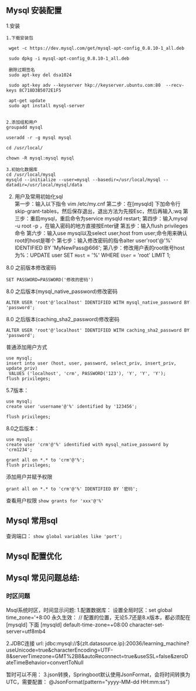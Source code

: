 ## Mysql 安装配置
1.安装
```
1.下载安装包

 wget -c https://dev.mysql.com/get/mysql-apt-config_0.8.10-1_all.deb

 sudo dpkg -i mysql-apt-config_0.8.10-1_all.deb

 删除过期签名
 sudo apt-key del dsa1024

 sudo apt-key adv --keyserver hkp://keyserver.ubuntu.com:80  --recv-keys 8C718D3B5072E1F5

 apt-get update
 sudo apt install mysql-server


2.添加组和用户
groupadd mysql

useradd -r -g mysql mysql

cd /usr/local/

chown -R mysql:mysql mysql

3.初始化数据库
cd /usr/local/mysql
mysqld --initialize --user=mysql --basedir=/usr/local/mysql --datadir=/usr/local/mysql/data 
```

2. 用户及常用初始化sql  
第一步：输入以下指令 vim /etc/my.cnf
第二步：在[mysqld] 下加命令行skip-grant-tables，然后保存退出，退出方法为先按Esc，然后再输入:wq
第三步：重启mysql，重启命令为service mysqld restart;
第四步：输入mysql -u root -p ，在输入密码的地方直接按Enter键
第五步：输入flush privileges命令
第六步：输入use mysql以及select user,host from user;命令用来确认root的host是哪个
第七步：输入修改密码的指令alter user'root'@'%' IDENTIFIED BY 'MyNewPass@666'; 
第八步：修改用户表的root账号host为%：UPDATE user SET `Host` = '%' WHERE `User` = 'root' LIMIT 1;

8.0 之前版本修改密码 
```
SET PASSWORD=PASSWORD('修改的密码') 
``` 
8.0 之后版本(mysql_native_password)修改密码
```
ALTER USER 'root'@'localhost' IDENTIFIED WITH mysql_native_password BY 'password';
```

8.0 之后版本(caching_sha2_password)修改密码 
```
ALTER USER 'root'@'localhost' IDENTIFIED WITH caching_sha2_password BY 'password';
```

普通添加用户方式
```
use mysql;
insert into user (host, user, password, select_priv, insert_priv, update_priv) 
 VALUES ('localhost', 'crm', PASSWORD('123'), 'Y', 'Y', 'Y');
flush privileges;
```
5.7版本：

```mysql
use mysql;
create user 'username'@'%' identified by '123456';

flush privileges;

```

8.0之后版本：
```
use mysql;
create user 'crm'@'%' identified with mysql_native_password by 'crm1234';

grant all on *.* to 'crm'@'%';
flush privileges;

```
添加用户并赋予权限 
```
grant all on *.* to 'crm'@'%' IDENTIFIED BY '密码';
```

查看用户权限 `show grants for 'xxx'@'%' `

## Mysql 常用sql
查询端口：  `show global variables like 'port';`

## Mysql 配置优化

## Mysql 常见问题总结:
### 时区问题
Msql系统时区，时间显示问题:
1.配置数据库：
设置全局时区：set global time_zone='+8:00
永久生效：
// 配置的位置，无论5.7还是8.x版本，都必须配在 [mysqld] 下面
[mysqld]
default-time-zone=+08:00
character-set-server=utf8mb4

2.JDBC连接
url: jdbc:mysql://${zlt.datasource.ip}:20036/learning_machine?useUnicode=true&characterEncoding=UTF-8&serverTimezone=GMT%2B8&autoReconnect=true&useSSL=false&zeroDateTimeBehavior=convertToNull

暂时可以不用：
3.json转换，Springboot默认使用JsonFormat，会将时间转换为UTC，需要配置：
@JsonFormat(pattern="yyyy-MM-dd HH:mm:ss")
